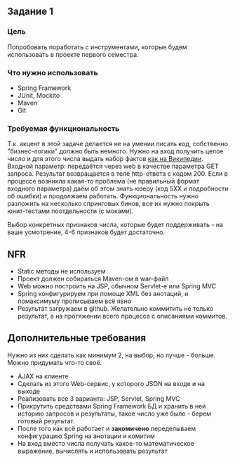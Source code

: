 ## Задание 1

### Цель
Попробовать поработать с инструментами, которые будем использовать в проекте первого семестра.

### Что нужно использовать
 - Spring Framework
 - JUnit, Mockito
 - Maven
 - Git

### Требуемая функциональность
Т.к. акцент в этой задаче делается не на умении писать код, собственно "бизнес-логики" должно быть немного.
Нужно на вход получить целое число и для этого числа выдать набор фактов [как на Википедии](https://ru.wikipedia.org/wiki/43_(%D1%87%D0%B8%D1%81%D0%BB%D0%BE)). Входной параметр: передаётся через web в качестве параметра GET запроса. Результат возвращается в теле http-ответа с кодом 200. Если в процессе возникла какая-то проблема (не правильный формат входного параметра) даём об этом знать юзеру (код 5XX и подробности об ошибки) и продолжаем работать.
Функциональность нужно разложить на несколько спринговых бинов, все их нужно покрыть юнит-тестами поотдельности (с моками).

Выбор конкретных признаков числа, которые будет поддерживать - на ваше усмотрение, 4-6 признаков будет достаточно. 

## NFR
 - Static методы не используем
 - Проект должен собираться Maven-ом в war-файл
 - Web можно построить на JSP, обычном Servlet-е или Spring MVC
 - Spring конфигурируем при помоще XML без анотаций, и помаксимуму прописываем всё явно
 - Результат загружаем в github. Желательно коммитить не только результат, а на протяжении всего процесса с описаниями коммитов.

## Дополнительные требования
Нужно из них сделать как минимум 2, на выбор, но лучше - больше. Можно придумать что-то своё.
 - AJAX на клиенте
 - Сделать из этого Web-сервис, у которого JSON на входе и на выходе
 - Реализовать все 3 варианта: JSP, Servlet, Spring MVC
 - Прикрутить средствами Spring Framework БД и хранить в ней историю запросов и результаты, такое число уже было - берем готовый результат.
 - После того как всё работает и **закомичено** переделываем конфигурацию Spring на анотации и комитим
 - На вход вместо числа получать какое-то математическое выражение, вычислять и использовать результат 